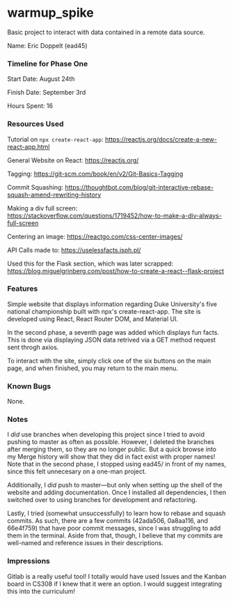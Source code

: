 # warmup_spike

Basic project to interact with data contained in a remote data source.


Name: Eric Doppelt (ead45)

### Timeline for Phase One

Start Date: August 24th

Finish Date: September 3rd

Hours Spent: 16


### Resources Used
Tutorial on `npx create-react-app`: https://reactjs.org/docs/create-a-new-react-app.html

General Website on React: https://reactjs.org/

Tagging: https://git-scm.com/book/en/v2/Git-Basics-Tagging

Commit Squashing: https://thoughtbot.com/blog/git-interactive-rebase-squash-amend-rewriting-history

Making a div full screen: https://stackoverflow.com/questions/1719452/how-to-make-a-div-always-full-screen

Centering an image: https://reactgo.com/css-center-images/

API Calls made to: https://uselessfacts.jsph.pl/

Used this for the Flask section, which was later scrapped: https://blog.miguelgrinberg.com/post/how-to-create-a-react--flask-project

### Features
Simple website that displays information regarding Duke University's five national championship built with npx's create-react-app. The site is developed using React, React Router DOM, and Material UI.

In the second phase, a seventh page was added which displays fun facts. This is done via displaying JSON data retrived via a GET method request sent throgh axios.

To interact with the site, simply click one of the six buttons on the main page, and when finished, you may return to the main menu.

### Known Bugs
None.


### Notes
I *did* use branches when developing this project since I tried to avoid pushing to master as often as possible. However, I deleted the branches after merging them, so they are no longer public. But a quick browse into my Merge history will show that they did in fact exist with proper names! Note that in the second phase, I stopped using ead45/ in front of my names, since this felt unnecesary on a one-man project.

Additionally, I *did* push to master—but only when setting up the shell of the website and adding documentation. Once I installed all dependencies, I then switched over to using branches for development and refactoring.

Lastly, I tried (somewhat unsuccessfully) to learn how to rebase and squash commits. As such, there are a few commits (42ada506, 0a8aa116, and 66e4f759) that have poor commit messages, since I was struggling to add them in the terminal. Aside from that, though, I believe that my commits are well-named and reference issues in their descriptions.

### Impressions
Gitlab is a really useful tool! I totally would have used Issues and the Kanban board in CS308 if I knew that it were an option. I would suggest integrating this into the curriculum!

